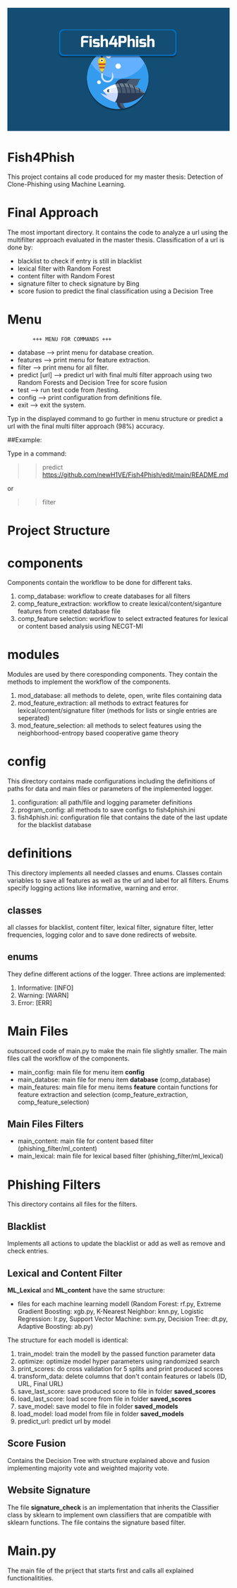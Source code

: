 ![alt text](https://github.com/newH1VE/Fish4Phish/blob/main/icon.png?raw=true)

# Fish4Phish

This project contains all code produced for my master thesis: Detection of Clone-Phishing using Machine Learning. 


# Final Approach

The most important directory. It contains the code to analyze a url using the multifilter approach evaluated in the master thesis. Classification of a url is done by:

- blacklist to check if entry is still in blacklist
- lexical filter with Random Forest
- content filter with Random Forest
- signature filter to check signature by Bing
- score fusion to predict the final classification using a Decision Tree

# Menu

            +++ MENU FOR COMMANDS +++

- database      -->  print menu for database creation.
- features      -->  print menu for feature extraction.
- filter        -->  print menu for all filter.
- predict [url] -->  predict url with final multi filter approach using two Random Forests and Decision Tree for score fusion
- test          -->  run test code from /testing.
- config        -->  print configuration from definitions file.
- exit          -->  exit the system.

Typ in the displayed command to go further in menu structure or predict a url with the final multi filter approach (98%) accuracy.

##Example:

Type in a command:
>> predict https://github.com/newH1VE/Fish4Phish/edit/main/README.md

or

>> filter

# Project Structure

# components

Components contain the workflow to be done for different taks.

1. comp_database: workflow to create databases for all filters
2. comp_feature_extraction: workflow to create lexical/content/siganture features from created database file
3. comp_feature selection: workflow to select extracted features for lexical or content based analysis using NECGT-MI

# modules

Modules are used by there coresponding components. They contain the methods to implement the workflow of the components.

1. mod_database: all methods to delete, open, write files containing data
2. mod_feature_extraction: all methods to extract features for lexical/content/signature filter (methods for lists or single entries are seperated)
3. mod_feature_selection: all methods to select features using the neighborhood-entropy based cooperative game theory

# config

This directory contains made configurations including the definitions of paths for data and main files or parameters of the implemented logger.

1. configuration: all path/file and logging parameter definitions
2. program_config: all methods to save configs to fish4phish.ini
3. fish4phish.ini: configuration file that contains the date of the last update for the blacklist database

# definitions

This directory implements all needed classes and enums. Classes contain variables to save all features as well as the url and label for all filters. Enums specify logging actions like informative, warning and error.

## classes

all classes for blacklist, content filter, lexical filter, signature filter, letter frequencies, logging color and to save done redirects of website.

## enums

They define different actions of the logger. Three actions are implemented:
1. Informative: [INFO]
2. Warning: [WARN]
3. Error: [ERR]

# Main Files

outsourced code of main.py to make the main file slightly smaller. The main files call the workflow of the components.

- main_config: main file for menu item **config**
- main_databse: main file for menu item **database** (comp_database)
- main_features: main file for menu items **feature** contain functions for feature extraction and selection (comp_feature_extraction, comp_feature_selection)

## Main Files Filters

- main_content: main file for content based filter (phishing_filter/ml_content)
- main_lexical: main file for lexical based filter (phishing_filter/ml_lexical)

# Phishing Filters

This directory contains all files for the filters. 

## Blacklist

Implements all actions to update the blacklist or add as well as remove and check entries.

## Lexical and Content Filter

**ML_Lexical** and **ML_content** have the same structure:

- files for each machine learning modell (Random Forest: rf.py, Extreme Gradient Boosting: xgb.py, K-Nearest Neighbor: knn.py, Logistic Regression: lr.py, Support Vector Machine: svm.py, Decision Tree: dt.py, Adaptive Boosting: ab.py)

The structure for each modell is identical:

1. train_model: train the modell by the passed function parameter data
2. optimize: optimize model hyper parameters using randomized search
3. print_scores: do cross validation for 5 splits and print produced scores
4. transform_data: delete columns that don't contain features or labels (ID, URL, Final URL)
5. save_last_score: save produced score to file in folder **saved_scores**
6. load_last_score: load score from file in folder **saved_scores**
7. save_model: save model to file in folder **saved_models**
8. load_model: load model from file in folder **saved_models**
9. predict_url: predict url by model

## Score Fusion

Contains the Decision Tree with structure explained above and fusion implementing majority vote and weighted majority vote.

## Website Signature

The file **signature_check** is an implementation that inherits the Classifier class by sklearn to implement own classifiers that are compatible with sklearn functions. The file contains the signature based filter.

# Main.py

The main file of the priject that starts first and calls all explained functionalitities.

